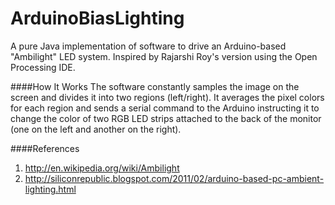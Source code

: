 ArduinoBiasLighting
===================

A pure Java implementation of software to drive an Arduino-based "Ambilight" LED system.  Inspired by Rajarshi Roy's version using the Open Processing IDE.


####How It Works
The software constantly samples the image on the screen and divides it into two regions (left/right).  It averages the pixel colors for each region and sends a serial command to the Arduino instructing it to change the color of two RGB LED strips attached to the back of the monitor (one on the left and another on the right).


####References
1. http://en.wikipedia.org/wiki/Ambilight
2. http://siliconrepublic.blogspot.com/2011/02/arduino-based-pc-ambient-lighting.html
